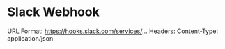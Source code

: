# Slack Webhook
URL Format: https://hooks.slack.com/services/...
Headers: Content-Type: application/json
